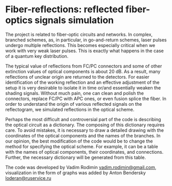 # Fiber-reflections: reflected fiber-optics signals simulation
The project is related to fiber-optic circuits and networks. In complex, branched schemes, as, in particular, in go-and-return schemes, laser pulses undergo multiple reflections. This becomes especially critical when we work with very weak laser pulses. This is exactly what happens in the case of a quantum key distribution.

The typical value of reflections from FC/PC connectors and some of other extinction values of optical components is about 20 dB. As a result, many reflections of unclear origin are returned to the detectors. For easier identification of the working reflection and an effective adjustment of the setup it is very desirable to isolate it in time or/and essentially weaken the shading signals. Without much pain, one can clean and polish the connectors, replace FC/PC with APC ones, or even fusion splice the fiber. In order to understand the origin of various reflected signals on the reflectogram, we simulated reflections in the optical scheme.

Perhaps the most difficult and controversial part of the code is describing the optical circuit as a dictionary. The composing of this dictionary requires care. To avoid mistakes, it is necessary to draw a detailed drawing with the coordinates of the optical components and the names of the branches. In our opinion, the best modification of the code would be to change the method for specifying the optical scheme. For example, it can be a table with the names of optical components, their coordinates, and connections. Further, the necessary dictionary will be generated from this table.

The code was developed by Vadim Rodimin vadim.rodimin@gmail.com, visualization in the form of graphs was added by Anton Bendersky loderan@ruservice.ru
